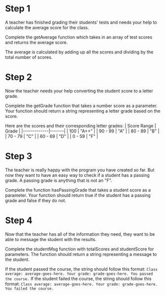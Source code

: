 # Step 1
A teacher has finished grading their students' tests and needs your help to calculate the average score for the class.

Complete the getAverage function which takes in an array of test scores and returns the average score.

The average is calculated by adding up all the scores and dividing by the total number of scores.

# Step 2
Now the teacher needs your help converting the student score to a letter grade.

Complete the getGrade function that takes a number score as a parameter. Your function should return a string representing a letter grade based on the score.

Here are the scores and their corresponding letter grades:
| Score Range | Grade |
|-------------|-------|
| 100         | "A++" |
| 90 - 99     | "A"   |
| 80 - 89     | "B"   |
| 70 - 79     | "C"   |
| 60 - 69     | "D"   |
| 0 - 59      | "F"   |

# Step 3
The teacher is really happy with the program you have created so far. But now they want to have an easy way to check if a student has a passing grade. A passing grade is anything that is not an "F".

Complete the function hasPassingGrade that takes a student score as a parameter. Your function should return true if the student has a passing grade and false if they do not.

# Step 4
Now that the teacher has all of the information they need, they want to be able to message the student with the results.

Complete the studentMsg function with totalScores and studentScore for parameters. The function should return a string representing a message to the student.

If the student passed the course, the string should follow this format: `Class average: average-goes-here. Your grade: grade-goes-here. You passed the course.`
If the student failed the course, the string should follow this format: `Class average: average-goes-here. Your grade: grade-goes-here. You failed the course.`